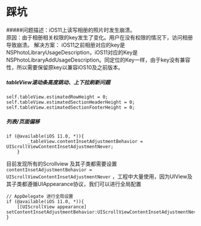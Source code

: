 # 踩坑

#####问题描述：iOS11上读写相册的照片时发生崩溃。     
原因：由于相册相关权限的key发生了变化。用户在没有权限的情况下，访问相册导致崩溃。 
解决方案： 
iOS11之前相册对应的key是NSPhotoLibraryUsageDescription，iOS11对应的Key是NSPhotoLibraryAddUsageDescription。同定位的Key一样，由于key没有兼容性，所以需要保留原key以兼容iOS10及之前版本。

##### tableView滚动条高度跳动、上下拉刷新问题
```
self.tableView.estimatedRowHeight = 0;
self.tableView.estimatedSectionHeaderHeight = 0;
self.tableView.estimatedSectionFooterHeight = 0;
```
##### 列表/页面偏移
```
if (@available(iOS 11.0, *)){
        _tableView.contentInsetAdjustmentBehavior = UIScrollViewContentInsetAdjustmentNever;
    }
```
目前发现所有的Scrollview 及其子类都需要设置     `contentInsetAdjustmentBehavior = UIScrollViewContentInsetAdjustmentNever` ，工程中大量使用，因为UIView及其子类都遵循UIAppearance协议，我们可以进行全局配置

```
// AppDelegate 进行全局设置
if (@available(iOS 11.0, *)){
    [[UIScrollView appearance] setContentInsetAdjustmentBehavior:UIScrollViewContentInsetAdjustmentNever];
}
    
```
